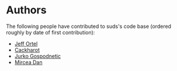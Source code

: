# Authors

The following people have contributed to suds's code base (ordered roughly by date of first contribution):

  * [Jeff Ortel](https://fedorahosted.org/suds/)
  * [Cackharot](https://github.com/cackharot/suds-py3)
  * [Jurko Gospodnetic](http://bitbucket.org/jurko/suds)
  * [Mircea Dan](https://github.com/ByReaL/suds)